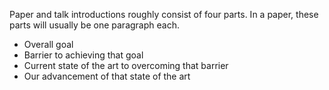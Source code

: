 Paper and talk introductions roughly consist of four parts. In a paper, these parts will usually be one paragraph each. 
 * Overall goal 
 * Barrier to achieving that goal
 * Current state of the art to overcoming that barrier
 * Our advancement of that state of the art
 
 

